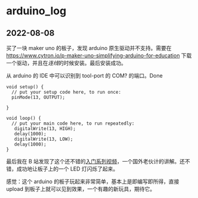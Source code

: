 # arduino_log

## 2022-08-08
买了一块 maker uno 的板子，发现 arduino 原生驱动并不支持。需要在 https://www.cytron.io/p-maker-uno-simplifying-arduino-for-education 下载一个驱动，并且在*连线*的时候安装。最后安装成功。

从 arduino 的 IDE 中可以识别到 tool-port 的 COM? 的端口。Done

```
void setup() {
  // put your setup code here, to run once:
  pinMode(13, OUTPUT);

}

void loop() {
  // put your main code here, to run repeatedly:
   digitalWrite(13, HIGH);
   delay(1000);
   digitalWrite(13, LOW);
   delay(1000);
}
```

最后我在 B 站发现了这个还不错的[入门系列视频](https://www.bilibili.com/video/BV1k64y1u75j)，一个国外老伙计的讲解。还不错，成功地让板子上的一个 LED 灯闪烁了起来。

感觉：这个 arduino 的板子玩起来非常简单，基本上是即编写即所得，直接 upload 到板子上就可以见到效果，一个有趣的新玩具，期待它。

